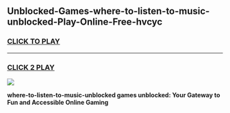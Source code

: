 
## Unblocked-Games-where-to-listen-to-music-unblocked-Play-Online-Free-hvcyc
<h3>
<a href="https://premium76.site?title=where-to-listen-to-music-unblocked&ref=26A">CLICK TO PLAY</a></h3>
<hr>

<h3>
<a href="https://premium76.site?title=where-to-listen-to-music-unblocked&ref=26A">CLICK 2 PLAY</a>
  
</h3>

<a href="https://premium76.site?title=where-to-listen-to-music-unblocked&ref=26A"><img src="https://clearcache.store/games.png"></a>


**where-to-listen-to-music-unblocked games unblocked: Your Gateway to Fun and Accessible Online Gaming**
